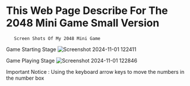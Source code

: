 # This Web Page Describe For The 2048 Mini Game Small Version

       Screen Shots Of My 2048 Mini Game
       
Game Starting Stage
![Screenshot 2024-11-01 122411](https://github.com/user-attachments/assets/a6f689f4-303a-48ab-8f4d-0cf6aba71462)

Game Playing Stage
![Screenshot 2024-11-01 122846](https://github.com/user-attachments/assets/954c4e91-2835-48d5-9a6b-f99b62d574ea)

Important Notice : Using the keyboard arrow keys to move the numbers in the number box

